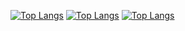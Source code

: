 [![Top Langs](https://github-readme-stats.vercel.app/api/top-langs/?username=DevThibautMonin)](https://github.com/anuraghazra/github-readme-stats)
[![Top Langs](https://github-readme-stats.vercel.app/api/top-langs/?username=ThomasBernard03)](https://github.com/anuraghazra/github-readme-stats)
[![Top Langs](https://github-readme-stats.vercel.app/api/top-langs/?username=BaptisteRameau)](https://github.com/anuraghazra/github-readme-stats)
